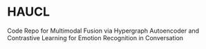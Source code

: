 # HAUCL
Code Repo for Multimodal Fusion via Hypergraph Autoencoder and Contrastive Learning for Emotion Recognition in Conversation

